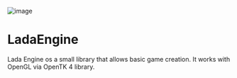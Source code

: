 ![image](https://media.discordapp.net/attachments/952637214574141540/994476470036611122/IMG20220501143811_01.jpg?width=507&height=676)

# LadaEngine
Lada Engine os a small library that allows basic game creation.
It works with OpenGL via OpenTK 4 library.

